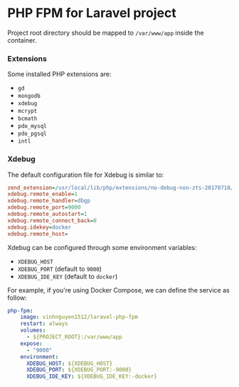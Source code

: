 # PHP FPM for Laravel project

Project root directory should be mapped to `/var/www/app` inside the container.

### Extensions
Some installed PHP extensions are:
- `gd`
- `mongodb`
- `xdebug`
- `mcrypt`
- `bcmath`
- `pdo_mysql`
- `pdo_pgsql`
- `intl`

### Xdebug
The default configuration file for Xdebug is similar to:

```ini
zend_extension=/usr/local/lib/php/extensions/no-debug-non-zts-20170718/xdebug.so
xdebug.remote_enable=1
xdebug.remote_handler=dbgp
xdebug.remote_port=9000
xdebug.remote_autostart=1
xdebug.remote_connect_back=0
xdebug.idekey=docker
xdebug.remote_host=
```

Xdebug can be configured through some environment variables:
- `XDEBUG_HOST`
- `XDEBUG_PORT` (default to `9000`)
- `XDEBUG_IDE_KEY` (default to `docker`)

For example, if you're using Docker Compose, we can define the service as follow:

```yml
php-fpm:
    image: vinhnguyen1512/laravel-php-fpm
    restart: always
    volumes:
      - ${PROJECT_ROOT}:/var/www/app
    expose:
      - "9000"
    environment:
      XDEBUG_HOST: ${XDEBUG_HOST}
      XDEBUG_PORT: ${XDEBUG_PORT:-9000}
      XDEBUG_IDE_KEY: ${XDEBUG_IDE_KEY:-docker}
```

